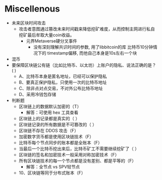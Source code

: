 # Miscellenous

+ 未来区块时间攻击
    * 攻击者意图通过篡改未来时间戳来降低挖矿难度，从而控制主网进行私自挖矿最后牟取大量coin收益。
        - 元界Metaverse硬分叉事件
            + 没有深刻理解共识时间的参数, 用了libbitcoin的库 比特币10分钟情况下的 timestamp偏移, 而他自己本身是10s左右一个块
+ 混币
+ 要保障区块链公有链（比如比特币、以太坊）上账户的隐私、说法正确的是？( )
    * A、比特币本身是匿名地址，已经可以保护隐私
    * B、要真正保护隐私，只使用一次的比特币地址
    * C、除非点对点交易，不对外公布比特币地址
    * D、采用冷钱包存储
+ 判断题
    * 区块链上的数据默认加密的（T）
        - 解答：可使用 hex 工具查看
    * 区块链上的记录都是真实的（ ）
    * 区块链记录的所有数据是不可篡改的（ ） 
    * 区块链不存在 DDOS 攻击（F）
    * 加密数字货币都是使用区块链技术（F） 
    * 比特币每个节点同步的账本都是全账本（F）
    * 当最后一个比特币挖出来后，比特币矿工不需要继续挖矿了（ ）
    * 区块链的签名和加密技术一般采用对称加密技术（F）
    * 所有区块链技术的每一个节点都是没有差别、都是平等的（F）
        - 解答：全节点  vs SPV轻节点
    * 10、区块链等同于分布式账本（F）